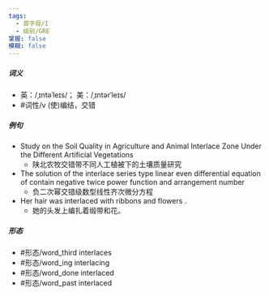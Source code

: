 ```yaml
---
tags:
  - 首字母/I
  - 级别/GRE
掌握: false
模糊: false
---
```

##### 词义
- 英：/ˌɪntəˈleɪs/； 美：/ˌɪntərˈleɪs/
- #词性/v  (使)编结，交错
##### 例句
- Study on the Soil Quality in Agriculture and Animal Interlace Zone Under the Different Artificial Vegetations
	- 陕北农牧交错带不同人工植被下的土壤质量研究
- The solution of the interlace series type linear even differential equation of contain negative twice power function and arrangement number
	- 负二次幂交错级数型线性齐次微分方程
- Her hair was interlaced with ribbons and flowers .
	- 她的头发上编扎着缎带和花。
##### 形态
- #形态/word_third interlaces
- #形态/word_ing interlacing
- #形态/word_done interlaced
- #形态/word_past interlaced
